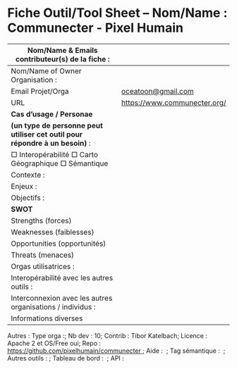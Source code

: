 Fiche Outil/Tool Sheet – Nom/Name : Communecter - Pixel Humain
==============================================================

| Nom/Name & Emails contributeur(s) de la fiche :                               |                              |
|-------------------------------------------------------------------------------|------------------------------|
| Nom/Name of Owner Organisation :                                              |                              |
| Email Projet/Orga                                                             | oceatoon@gmail.com           |
| URL                                                                           | https://www.communecter.org/ |
| **Cas d’usage / Personae**                                                    
 **(un type de personne peut utiliser cet outil pour répondre à un besoin)** :  |
| □ Interopérabilité □ Carto Géographique □ Sémantique |
| Contexte :                                                                    |                              |
| Enjeux :                                                                      |                              |
| Objectifs :                                                                   |                              |
| **SWOT**                                                                      |
| Strengths (forces)                                                            |                              |
| Weaknesses (faiblesses)                                                       |                              |
| Opportunities (opportunités)                                                  |                              |
| Threats (menaces)                                                             |                              |
| Orgas utilisatrices :                                                         |                              |
| Interopérabilité avec les autres outils :                                     |                              |
| Interconnexion avec les autres organisations / individus :                    |                              |
| Informations diverses                                                         |                              |

Autres : Type orga :; Nb dev : 10; Contrib : Tibor Katelbach; Licence : Apache 2 et OS/Free oui; Repo : https://github.com/pixelhumain/communecter ; Aide :  ; Tag sémantique :  ; Autres outils : ; Tableau de bord :  ; API :
